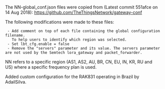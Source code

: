 The NN-global_conf.json files were copied from (Latest commit 551afce  on 14 Aug 2018):
https://github.com/TheThingsNetwork/gateway-conf

The following modifications were made to these files:

     - Add comment on top of each file containing the global configuration filename. 
       To help users to identify which region was selected.
     - Set lbt_cfg.enable = false
     - Remove the "servers" parameter and its value. The servers parameter are not used by the Semtech lora_gateway and packet_forwarder.

NN refers to a specific region (AS1, AS2, AU, BR, CN, EU, IN, KR, RU and US) where a specific frequency plan is used.


Added custom configuration for the RAK831 operating in Brazil by AdailSilva.
